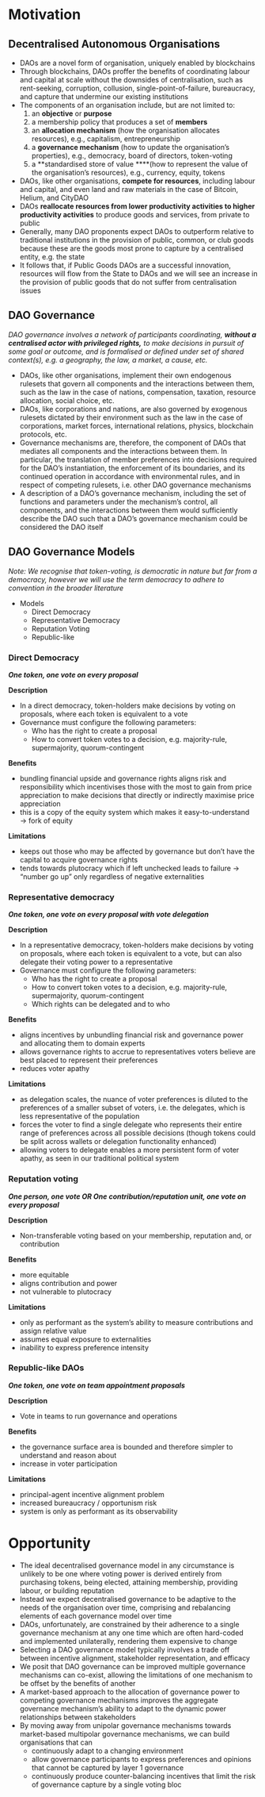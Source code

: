# Motivation

## Decentralised Autonomous Organisations

- DAOs are a novel form of organisation, uniquely enabled by blockchains
- Through blockchains, DAOs proffer the benefits of coordinating labour and capital at scale without the downsides of centralisation, such as rent-seeking, corruption, collusion, single-point-of-failure, bureaucracy, and capture that undermine our existing institutions
- The components of an organisation include, but are not limited to:
    1. an **objective** or **purpose**
    2. a membership policy that produces a set of **members**
    3. an **allocation mechanism** (how the organisation allocates resources), e.g., capitalism, entrepreneurship
    4. a **governance mechanism** (how to update the organisation’s properties), e.g., democracy, board of directors, token-voting
    5. a **standardised store of value ****(how to represent the value of the organisation’s resources), e.g., currency, equity, tokens
- DAOs, like other organisations, **compete for resources**, including labour and capital, and even land and raw materials in the case of Bitcoin, Helium, and CityDAO
- DAOs **reallocate resources from lower productivity activities to higher productivity activities** to produce goods and services, from private to public
- Generally, many DAO proponents expect DAOs to outperform relative to traditional institutions in the provision of public, common, or club goods because these are the goods most prone to capture by a centralised entity, e.g. the state
- It follows that, if Public Goods DAOs are a successful innovation, resources will flow from the State to DAOs and we will see an increase in the provision of public goods that do not suffer from centralisation issues

## DAO Governance

*DAO governance involves a network of participants coordinating, **without a centralised actor with privileged rights,** to make decisions in pursuit of some goal or outcome, and is formalised or defined under set of shared context(s), e.g. a geography, the law, a market, a cause, etc.*

- DAOs, like other organisations, implement their own endogenous rulesets that govern all components and the interactions between them, such as the law in the case of nations, compensation, taxation, resource allocation, social choice, etc.
- DAOs, like corporations and nations, are also governed by exogenous rulesets dictated by their environment such as the law in the case of corporations, market forces, international relations, physics, blockchain protocols, etc.
- Governance mechanisms are, therefore, the component of DAOs that mediates all components and the interactions between them. In particular, the translation of member preferences into decisions required for the DAO’s instantiation, the enforcement of its boundaries, and its continued operation in accordance with environmental rules, and in respect of competing rulesets, i.e. other DAO governance mechanisms
- A description of a DAO’s governance mechanism, including the set of functions and parameters under the mechanism’s control, all components, and the interactions between them would sufficiently describe the DAO such that a DAO’s governance mechanism could be considered the DAO itself

## DAO Governance Models

*Note: We recognise that token-voting, is democratic in nature but far from a democracy, however we will use the term democracy to adhere to convention in the broader literature*

- Models
    - Direct Democracy
    - Representative Democracy
    - Reputation Voting
    - Republic-like

### **Direct Democracy**

***One token, one vote on every proposal*** 

**Description**

- In a direct democracy, token-holders make decisions by voting on proposals, where each token is equivalent to a vote
- Governance must configure the following parameters:
    - Who has the right to create a proposal
    - How to convert token votes to a decision, e.g. majority-rule, supermajority, quorum-contingent

**Benefits**

- bundling financial upside and governance rights aligns risk and responsibility which incentivises those with the most to gain from price appreciation to make decisions that directly or indirectly maximise price appreciation
- this is a copy of the equity system which makes it easy-to-understand → fork of equity

**Limitations**

- keeps out those who may be affected by governance but don’t have the capital to acquire governance rights
- tends towards plutocracy which if left unchecked leads to failure → “number go up” only regardless of negative externalities

### **Representative democracy**

***One token, one vote on every proposal with vote delegation*** 

**Description**

- In a representative democracy, token-holders make decisions by voting on proposals, where each token is equivalent to a vote, but can also delegate their voting power to a representative
- Governance must configure the following parameters:
    - Who has the right to create a proposal
    - How to convert token votes to a decision, e.g. majority-rule, supermajority, quorum-contingent
    - Which rights can be delegated and to who

**Benefits**

- aligns incentives by unbundling financial risk and governance power and allocating them to domain experts
- allows governance rights to accrue to representatives voters believe are best placed to represent their preferences
- reduces voter apathy

**Limitations**

- as delegation scales, the nuance of voter preferences is diluted to the preferences of a smaller subset of voters, i.e. the delegates, which is less representative of the population
- forces the voter to find a single delegate who represents their entire range of preferences across all possible decisions (though tokens could be split across wallets or delegation functionality enhanced)
- allowing voters to delegate enables a more persistent form of voter apathy, as seen in our traditional political system

### **Reputation voting**

***One person, one vote OR One contribution/reputation unit, one vote on every proposal*** 

**Description**

- Non-transferable voting based on your membership, reputation and, or contribution

**Benefits**

- more equitable
- aligns contribution and power
- not vulnerable to plutocracy

**Limitations**

- only as performant as the system’s ability to measure contributions and assign relative value
- assumes equal exposure to externalities
- inability to express preference intensity

### **Republic-like DAOs**

***One token, one vote on team appointment proposals*** 

**Description**

- Vote in teams to run governance and operations

**Benefits**

- the governance surface area is bounded and therefore simpler to understand and reason about
- increase in voter participation

**Limitations**

- principal-agent incentive alignment problem
- increased bureaucracy / opportunism risk
- system is only as performant as its observability

# Opportunity

- The ideal decentralised governance model in any circumstance is unlikely to be one where voting power is derived entirely from purchasing tokens, being elected, attaining membership, providing labour, or building reputation
- Instead we expect decentralised governance to be adaptive to the needs of the organisation over time, comprising and rebalancing elements of each governance model over time
- DAOs, unfortunately, are constrained by their adherence to a single governance mechanism at any one time which are often hard-coded and implemented unilaterally, rendering them expensive to change
- Selecting a DAO governance model typically involves a trade off between incentive alignment, stakeholder representation, and efficacy
- We posit that DAO governance can be improved multiple governance mechanisms can co-exist, allowing the limitations of one mechanism to be offset by the benefits of another
- A market-based approach to the allocation of governance power to competing governance mechanisms improves the aggregate governance mechanism’s ability to adapt to the dynamic power relationships between stakeholders
- By moving away from unipolar governance mechanisms towards market-based multipolar governance mechanisms, we can build organisations that can
    - continuously adapt to a changing environment
    - allow governance participants to express preferences and opinions that cannot be captured by layer 1 governance
    - continuously produce counter-balancing incentives that limit the risk of governance capture by a single voting bloc